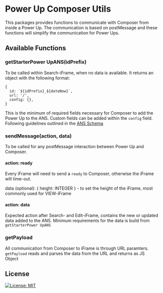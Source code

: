 # Power Up Composer Utils
This packages provides functions to communicate with Composer from inside a Power Up. The communication is based on postMessage and these functions will simplify the communication for Power Ups.

## Available Functions

### getStarterPower UpANS(idPrefix)
To be called within Search-iFrame, when no data is available. It returns an object with the following format: 
```
{
  id: `${idPrefix}_${dateNow}`,
  url: '/',
  config: {},
}
```

This is the minimum of required fields necessary for Composer to add the Power Up to the ANS. Custom fields can be added within the `config` field. Following guidelines outlined in the [ANS Schema](https://github.com/washingtonpost/ans-schema/blob/master/src/main/resources/schema/ans/0.10.10/story_elements/custom_embed.json)

### sendMessage(action, data)
To be called for any postMessage interaction between Power Up and Composer. 

#### action: ready
Every iFrame will need to send a `ready` to Composer, otherwise the iFrame will time-out.

data (optional): { height: INTEGER } - to set the height of the iFrame, most commonly used for VIEW-iFrame

#### action: data
Expected action after Search- and Edit-iFrame, contains the new or updated data added to the ANS. Minimum requirements for the data is build from `getStarterPower UpANS`


### getPayload
All communication from Composer to iFrame is through URL paramters. `getPayload` reads and parses the data from the URL and returns as JS Object


## License
[![License: MIT](https://img.shields.io/badge/License-MIT-yellow.svg)](https://opensource.org/licenses/MIT)
